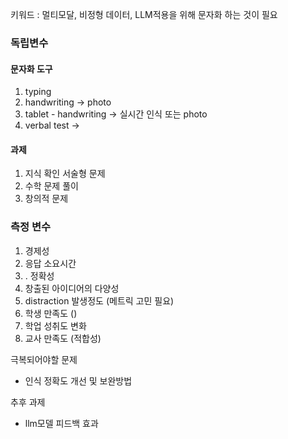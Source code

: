 키워드 : 멀티모달, 비정형 데이터, LLM적용을 위해 문자화 하는 것이 필요
### 독립변수
#### 문자화 도구
1. typing
2. handwriting -> photo
3. tablet - handwriting -> 실시간 인식 또는 photo
4. verbal test -> 

#### 과제
1. 지식 확인 서술형 문제
2. 수학 문제 풀이
3. 창의적 문제

### 측정 변수
1. 경제성
2.  응답 소요시간
3. . 정확성
4. 창출된 아이디어의 다양성
5. distraction 발생정도 (메트릭 고민 필요)
6. 학생 만족도 ()
7. 학업 성취도 변화
8. 교사 만족도 (적합성)


극복되어야할 문제
* 인식 정확도 개선 및 보완방법

추후 과제
* llm모델 피드백 효과